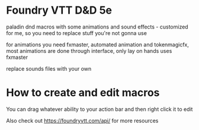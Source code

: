 # Foundry VTT D&D 5e
paladin dnd macros with some animations and sound effects - customized for me, so you need to replace stuff you're not gonna use

for animations you need fxmaster, automated animation and tokenmagicfx, most animations are done through interface, only lay on hands uses fxmaster

replace sounds files with your own

# How to create and edit macros

You can drag whatever ability to your action bar and then right click it to edit

Also check out https://foundryvtt.com/api/ for more resources
